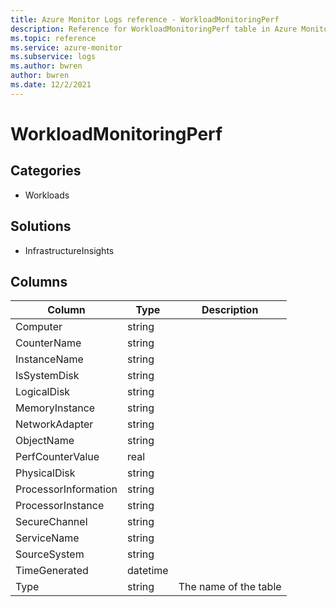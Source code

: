 ```yaml
---
title: Azure Monitor Logs reference - WorkloadMonitoringPerf
description: Reference for WorkloadMonitoringPerf table in Azure Monitor Logs.
ms.topic: reference
ms.service: azure-monitor
ms.subservice: logs
ms.author: bwren
author: bwren
ms.date: 12/2/2021
---
```


# WorkloadMonitoringPerf

 

## Categories

- Workloads
## Solutions

- InfrastructureInsights




## Columns

| Column | Type | Description |
| --- | --- | --- |
| Computer | string |  |
| CounterName | string |  |
| InstanceName | string |  |
| IsSystemDisk | string |  |
| LogicalDisk | string |  |
| MemoryInstance | string |  |
| NetworkAdapter | string |  |
| ObjectName | string |  |
| PerfCounterValue | real |  |
| PhysicalDisk | string |  |
| ProcessorInformation | string |  |
| ProcessorInstance | string |  |
| SecureChannel | string |  |
| ServiceName | string |  |
| SourceSystem | string |  |
| TimeGenerated | datetime |  |
| Type | string | The name of the table |
